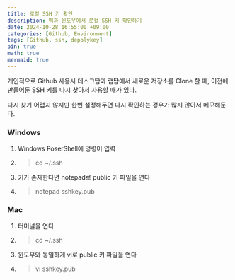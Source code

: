 ```yaml
---
title: 로컬 SSH 키 확인
description: 맥과 윈도우에서 로컬 SSH 키 확인하기
date: 2024-10-28 16:55:00 +09:00
categories: [Github, Environment]
tags: [Github, ssh, depolykey]
pin: true
math: true
mermaid: true
---
```


개인적으로 Github 사용시 데스크탑과 랩탑에서 새로운 저장소를 Clone 할 때, 이전에 만들어둔 SSH 키를 다시 찾아서 사용할 때가 있다.

다시 찾기 어렵지 않지만 한번 설정해두면 다시 확인하는 경우가 많지 않아서 메모해둔다.

### Windows

1. Windows PoserShell에 명령어 입력
2. > cd ~/.ssh
3. 키가 존재한다면 notepad로 public 키 파일을 연다
4. > notepad sshkey.pub

### Mac

1. 터미널을 연다
2. > cd ~/.ssh
3. 윈도우와 동일하게 vi로 public 키 파일을 연다
4. > vi sshkey.pub
